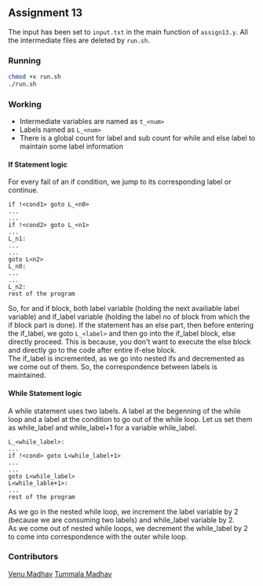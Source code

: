 ## Assignment 13

The input has been set to `input.txt` in the main function of `assign13.y`.
All the intermediate files are deleted by `run.sh`.

### Running
```bash
chmod +x run.sh
./run.sh
```

### Working
- Intermediate variables are named as `t_<num>`
- Labels named as `L_<num>`
- There is a global count for label and sub count for while and else label to maintain some label information

#### If Statement logic
For every fail of an if condition, we jump to its corresponding label or continue.
```
if !<cond1> goto L_<n0>
...
...
if !<cond2> goto L_<n1>
...
L_n1:
...
...
goto L<n2>
L_n0:
...
...
L_n2:
rest of the program
```
So, for and if block, both label variable (holding the next availiable label variable) and if_label variable (holding the label no of block from which the if block part is done). If the statement has an else part, then before entering the if_label, we goto `L_<label>` and then go into the if_label block, else directly proceed. This is because, you don't want to execute the else block and directly go to the code after entire if-else block.</br>
The if_label is incremented, as we go into nested ifs and decremented as we come out of them. So, the correspondence between labels is maintained.  

#### While Statement logic
A while statement uses two labels. 
A label at the begenning of the while loop and a label at the condition to go out of the while loop. Let us set them as while_label and while_label+1 for a variable while_label.  
```
L_<while_label>:
...
if !<cond> goto L<while_label+1>
...
...
goto L<while_label>
L<while_lable+1>:
...
rest of the program
```
As we go in the nested while loop, we increment the label variable by 2 (because we are consuming two labels) and while_label variable by 2.  
As we come out of nested while loops, we decrement the while_label by 2 to come into correspondence with the outer while loop.   

### Contributors
[Venu Madhav](https://github.com/venu22499)
[Tummala Madhav](https://github.com/MadhavChoudhary)
